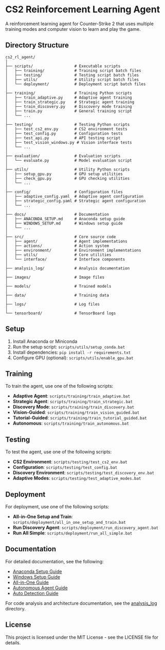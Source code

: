 # CS2 Reinforcement Learning Agent

A reinforcement learning agent for Counter-Strike 2 that uses multiple training modes and computer vision to learn and play the game.

## Directory Structure

```
cs2_rl_agent/
│
├── scripts/                  # Executable scripts
│   ├── training/             # Training script batch files
│   ├── testing/              # Testing script batch files  
│   ├── utils/                # Utility script batch files
│   └── deployment/           # Deployment script batch files
│
├── training/                 # Training Python scripts
│   ├── train_adaptive.py     # Adaptive agent training
│   ├── train_strategic.py    # Strategic agent training
│   ├── train_discovery.py    # Discovery mode training
│   ├── train.py              # General training script
│   └── ...
│
├── testing/                  # Testing Python scripts
│   ├── test_cs2_env.py       # CS2 environment tests
│   ├── test_config.py        # Configuration tests
│   ├── test_api.py           # API testing script
│   ├── test_vision_windows.py # Vision interface tests
│   └── ...
│
├── evaluation/               # Evaluation scripts
│   └── evaluate.py           # Model evaluation script
│
├── utils/                    # Utility Python scripts
│   ├── setup_gpu.py          # GPU setup utilities
│   ├── check_gpu.py          # GPU checking utilities
│   └── ...
│
├── config/                   # Configuration files
│   ├── adaptive_config.yaml  # Adaptive agent configuration
│   ├── strategic_config.yaml # Strategic agent configuration
│   └── ...
│
├── docs/                     # Documentation
│   ├── ANACONDA_SETUP.md     # Anaconda setup guide
│   ├── WINDOWS_SETUP.md      # Windows setup guide
│   └── ...
│
├── src/                      # Core source code
│   ├── agent/                # Agent implementations
│   ├── actions/              # Action system
│   ├── environment/          # Environment implementations
│   ├── utils/                # Core utilities
│   └── interface/            # Interface components
│
├── analysis_log/             # Analysis documentation
│
├── images/                   # Image files
│
├── models/                   # Trained models
│
├── data/                     # Training data
│
├── logs/                     # Log files
│
└── tensorboard/              # TensorBoard logs
```
## Setup

1. Install Anaconda or Miniconda
2. Run the setup script: `scripts/utils/setup_conda.bat`
3. Install dependencies: `pip install -r requirements.txt`
4. Configure GPU (optional): `scripts/utils/enable_gpu.bat`

## Training

To train the agent, use one of the following scripts:

- **Adaptive Agent**: `scripts/training/train_adaptive.bat`
- **Strategic Agent**: `scripts/training/train_strategic.bat`
- **Discovery Mode**: `scripts/training/train_discovery.bat`
- **Vision-Guided**: `scripts/training/train_vision_guided.bat`
- **Tutorial-Guided**: `scripts/training/train_tutorial_guided.bat`
- **Autonomous**: `scripts/training/train_autonomous.bat`

## Testing

To test the agent, use one of the following scripts:

- **CS2 Environment**: `scripts/testing/test_cs2_env.bat`
- **Configuration**: `scripts/testing/test_config.bat`
- **Discovery Environment**: `scripts/testing/test_discovery_env.bat`
- **Adaptive Modes**: `scripts/testing/test_adaptive_modes.bat`

## Deployment

For deployment, use one of the following scripts:

- **All-in-One Setup and Train**: `scripts/deployment/all_in_one_setup_and_train.bat`
- **Run Discovery Agent**: `scripts/deployment/run_discovery_agent.bat`
- **Run All Simple**: `scripts/deployment/run_all_simple.bat`

## Documentation

For detailed documentation, see the following:

- [Anaconda Setup Guide](docs/ANACONDA_SETUP.md)
- [Windows Setup Guide](docs/WINDOWS_SETUP.md)
- [All-in-One Guide](docs/ALL_IN_ONE_GUIDE.md)
- [Autonomous Agent Guide](docs/AUTONOMOUS_AGENT.md)
- [Auto Detection Guide](docs/AUTO_DETECTION.md)

For code analysis and architecture documentation, see the [analysis_log](analysis_log/main.md) directory.

## License

This project is licensed under the MIT License - see the LICENSE file for details. 
